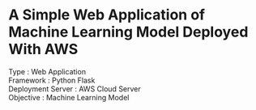 # A Simple Web Application of Machine Learning Model Deployed With AWS

Type : Web Application \
Framework : Python Flask\
Deployment Server : AWS Cloud Server\
Objective : Machine Learning Model
